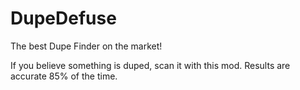 # DupeDefuse
The best Dupe Finder on the market!

If you believe something is duped, scan it with this mod. Results are accurate 85% of the time.
